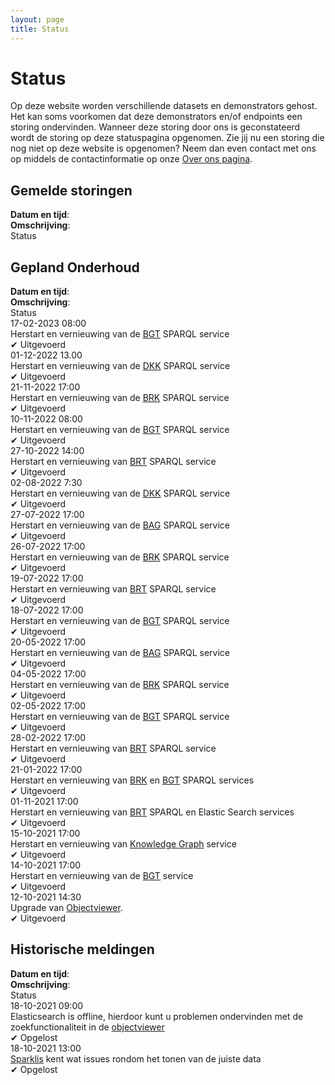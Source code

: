 ```yaml
---
layout: page
title: Status
---
```


<link rel="stylesheet" href="/assets/css/status.css">

# Status

Op deze website worden verschillende datasets en demonstrators gehost. Het kan soms voorkomen dat deze demonstrators en/of endpoints een storing ondervinden. Wanneer deze storing door ons is geconstateerd wordt de storing op deze statuspagina opgenomen. Zie jij nu een storing die nog niet op deze website is opgenomen? Neem dan even contact met ons op middels de contactinformatie op onze [Over ons pagina](/about).

## Gemelde storingen

<div class="endpointContainer mobileHidden">
    <div><b>Datum en tijd</b>:</div>
    <div><b>Omschrijving</b>:</div>
    <div>Status</div>
</div>

## Gepland Onderhoud

<div class="endpointContainer mobileHidden">
    <div><b>Datum en tijd</b>:</div>
    <div><b>Omschrijving</b>:</div>
    <div>Status</div>
</div>
<div class="endpointContainer">
    <div class="endpointContainer_title mobileSpan">17-02-2023 08:00</div>
    <div class="mobileSpan">Herstart en vernieuwing van de <a href="https://data.labs.kadaster.nl/bgt/lv">BGT</a> SPARQL service</div>
    <div class="mobileSpan">&#x2714; Uitgevoerd</div>
</div>
<div class="endpointContainer">
    <div class="endpointContainer_title mobileSpan">01-12-2022 13.00</div>
    <div class="mobileSpan">Herstart en vernieuwing van de <a href="https://data.labs.kadaster.nl/brk/dkk">DKK</a> SPARQL service</div>
    <div class="mobileSpan">&#x2714; Uitgevoerd</div>
</div>
<div class="endpointContainer">
    <div class="endpointContainer_title mobileSpan">21-11-2022 17:00</div>
    <div class="mobileSpan">Herstart en vernieuwing van de <a href="https://data.labs.kadaster.nl/brk/registratie">BRK</a> SPARQL service</div>
    <div class="mobileSpan">&#x2714; Uitgevoerd</div>
</div>
<div class="endpointContainer">
    <div class="endpointContainer_title mobileSpan">10-11-2022 08:00</div>
    <div class="mobileSpan">Herstart en vernieuwing van de <a href="https://data.labs.kadaster.nl/bgt/lv">BGT</a> SPARQL service</div>
    <div class="mobileSpan">&#x2714; Uitgevoerd</div>
</div>
<div class="endpointContainer">
    <div class="endpointContainer_title mobileSpan">27-10-2022 14:00</div>
    <div class="mobileSpan">Herstart en vernieuwing van <a href="https://data.labs.kadaster.nl/brt/top10nl">BRT</a> SPARQL service</div>
    <div class="mobileSpan"> &#x2714; Uitgevoerd </div>
</div>
<div class="endpointContainer">
    <div class="endpointContainer_title mobileSpan">02-08-2022 7:30</div>
    <div class="mobileSpan">Herstart en vernieuwing van de <a href="https://data.labs.kadaster.nl/brk/dkk">DKK</a> SPARQL service</div>
    <div class="mobileSpan">&#x2714; Uitgevoerd</div>
</div>
<div class="endpointContainer">
    <div class="endpointContainer_title mobileSpan">27-07-2022 17:00</div>
    <div class="mobileSpan">Herstart en vernieuwing van de <a href="https://data.labs.kadaster.nl/bag/lv">BAG</a> SPARQL service</div>
    <div class="mobileSpan">&#x2714; Uitgevoerd</div>
</div>
<div class="endpointContainer">
    <div class="endpointContainer_title mobileSpan">26-07-2022 17:00</div>
    <div class="mobileSpan">Herstart en vernieuwing van de <a href="https://data.labs.kadaster.nl/brk/registratie">BRK</a> SPARQL service</div>
    <div class="mobileSpan">&#x2714; Uitgevoerd</div>
</div>
<div class="endpointContainer">
    <div class="endpointContainer_title mobileSpan">19-07-2022 17:00</div>
    <div class="mobileSpan">Herstart en vernieuwing van <a href="https://data.labs.kadaster.nl/brt/top10nl">BRT</a> SPARQL service</div>
    <div class="mobileSpan"> &#x2714; Uitgevoerd </div>
</div>
<div class="endpointContainer">
    <div class="endpointContainer_title mobileSpan">18-07-2022 17:00</div>
    <div class="mobileSpan">Herstart en vernieuwing van de <a href="https://data.labs.kadaster.nl/bgt/lv">BGT</a> SPARQL service</div>
    <div class="mobileSpan">&#x2714; Uitgevoerd</div>
</div>
<div class="endpointContainer">
    <div class="endpointContainer_title mobileSpan">20-05-2022 17:00</div>
    <div class="mobileSpan">Herstart en vernieuwing van de <a href="https://data.labs.kadaster.nl/bag/lv">BAG</a> SPARQL service</div>
    <div class="mobileSpan">&#x2714; Uitgevoerd</div>
</div>
<div class="endpointContainer">
    <div class="endpointContainer_title mobileSpan">04-05-2022 17:00</div>
    <div class="mobileSpan">Herstart en vernieuwing van de <a href="https://data.labs.kadaster.nl/brk/registratie">BRK</a> SPARQL service</div>
    <div class="mobileSpan">&#x2714; Uitgevoerd</div>
</div>
<div class="endpointContainer">
    <div class="endpointContainer_title mobileSpan">02-05-2022 17:00</div>
    <div class="mobileSpan">Herstart en vernieuwing van de <a href="https://data.labs.kadaster.nl/bgt/lv">BGT</a> SPARQL service</div>
    <div class="mobileSpan">&#x2714; Uitgevoerd</div>
</div>
<div class="endpointContainer">
    <div class="endpointContainer_title mobileSpan">28-02-2022 17:00</div>
    <div class="mobileSpan">Herstart en vernieuwing van <a href="https://data.labs.kadaster.nl/brt/top10nl">BRT</a> SPARQL service</div>
    <div class="mobileSpan"> &#x2714; Uitgevoerd </div>
</div>
<div class="endpointContainer">
    <div class="endpointContainer_title mobileSpan">21-01-2022 17:00</div>
    <div class="mobileSpan">Herstart en vernieuwing van <a href="https://data.labs.kadaster.nl/brk/registratie">BRK</a> en <a href="https://data.labs.kadaster.nl/bgt/lv">BGT</a> SPARQL services</div>
    <div class="mobileSpan"> &#x2714; Uitgevoerd </div>
</div>
<div class="endpointContainer">
    <div class="endpointContainer_title mobileSpan">01-11-2021 17:00</div>
    <div class="mobileSpan">Herstart en vernieuwing van <a href="https://data.labs.kadaster.nl/brt/top10nl">BRT</a> SPARQL en Elastic Search services</div>
    <div class="mobileSpan"> &#x2714; Uitgevoerd </div>
</div>
<div class="endpointContainer">
    <div class="endpointContainer_title mobileSpan">15-10-2021 17:00</div>
    <div class="mobileSpan">Herstart en vernieuwing van <a href="https://data.labs.kadaster.nl/dst/kkg">Knowledge Graph</a> service</div>
    <div class="mobileSpan">&#x2714; Uitgevoerd</div>
</div>
<div class="endpointContainer">
    <div class="endpointContainer_title mobileSpan">14-10-2021 17:00</div>
    <div class="mobileSpan">Herstart en vernieuwing van de <a href="https://data.labs.kadaster.nl/bgt/lv">BGT</a> service</div>
    <div class="mobileSpan">&#x2714; Uitgevoerd</div>
</div>
<div class="endpointContainer">
    <div class="endpointContainer_title mobileSpan">12-10-2021 14:30</div>
    <div class="mobileSpan">Upgrade van <a href="/demonstrators/objectviewer">Objectviewer</a>.</div>
    <div class="mobileSpan">&#x2714; Uitgevoerd</div>
</div>

## Historische meldingen

<div class="endpointContainer mobileHidden">
    <div><b>Datum en tijd</b>:</div>
    <div><b>Omschrijving</b>:</div>
    <div>Status</div>
</div>

<div class="endpointContainer">
    <div class="endpointContainer_title mobileSpan">18-10-2021 09:00</div>
    <div class="mobileSpan"> Elasticsearch is offline, hierdoor kunt u problemen ondervinden met de zoekfunctionaliteit in de <a href="https://labs.kadaster.nl/demonstrators/objectviewer">objectviewer</a></div>
    <div class="mobileSpan">&#x2714; Opgelost</div>
</div>

<div class="endpointContainer">
    <div class="endpointContainer_title mobileSpan">18-10-2021 13:00</div>
    <div class="mobileSpan"> <a href="https://labs.kadaster.nl/demonstrators/sparklis/osparklis.html?title=KG-demo-Sparklis&endpoint=https%3A//api.labs.kadaster.nl/datasets/kadaster/kg-demo-sparklis/services/default/sparql&avoid_lengthy_queries=true&concept_lexicons_select=http%3A//www.w3.org/2000/01/rdf-schema%23label&lang=nl">Sparklis</a> kent wat issues rondom het tonen van de juiste data</div>
    <div class="mobileSpan">&#x2714; Opgelost</div>
</div>
